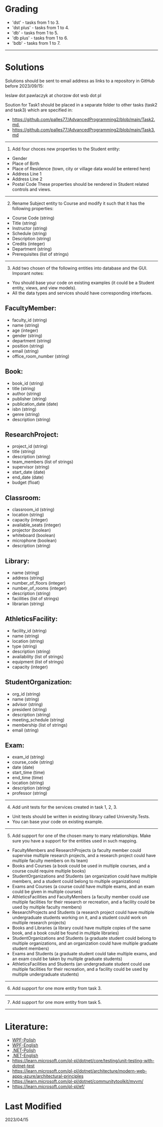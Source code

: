 # Grading

* 'dst' - tasks from 1 to 3.
* 'dst plus' - tasks from 1 to 4.
* 'db' - tasks from 1 to 5.
* 'db plus' - tasks from 1 to 6.
* 'bdb' - tasks from 1 to 7.

-----------------------------------

# Solutions

Solutions should be sent to email address as links to a repository in GitHub before 2023/09/15: 

leslaw dot pawlaczyk at chorzow dot wsb dot pl

Soution for Task1 should be placed in a separate folder to other tasks (task2 and task3) which are specified in:

* https://github.com/palles77/AdvancedProgramming2/blob/main/Task2.md, 
* https://github.com/palles77/AdvancedProgramming2/blob/main/Task3.md

-----------------------------------

1. Add four choces new properties to the Student entity:
* Gender
* Place of Birth
* Place of Residence (town, city or village data would be entered here)
* Address Line 1
* Address Line 2
* Postal Code
These properties should be rendered in Student related controls and views.

-----------------------------------

2. Rename Subject entity to Course and modify it such that it has the following properties:

* Course Code (string)
* Title (string)
* Instructor (string)
* Schedule (string)
* Description (string)
* Credits (integer)
* Department (string)
* Prerequisites (list of strings)

-----------------------------------

3. Add two chosen of the following entities into database and the GUI. 
Imporant notes:
* You should base your code on existing examples (it could be a Student entity, views, and view models).
* All the data types and services should have corresponding interfaces.

## FacultyMember:
* faculty_id (string)
* name (string)
* age (integer)
* gender (string)
* department (string)
* position (string)
* email (string)
* office_room_number (string)

## Book:
* book_id (string)
* title (string)
* author (string)
* publisher (string)
* publication_date (date)
* isbn (string)
* genre (string)
* description (string)

## ResearchProject:
* project_id (string)
* title (string)
* description (string)
* team_members (list of strings)
* supervisor (string)
* start_date (date)
* end_date (date)
* budget (float)

## Classroom:
* classroom_id (string)
* location (string)
* capacity (integer)
* available_seats (integer)
* projector (boolean)
* whiteboard (boolean)
* microphone (boolean)
* description (string)

## Library:
* name (string)
* address (string)
* number_of_floors (integer)
* number_of_rooms (integer)
* description (string)
* facilities (list of strings)
* librarian (string)

## AthleticsFacility:
* facility_id (string)
* name (string)
* location (string)
* type (string)
* description (string)
* availability (list of strings)
* equipment (list of strings)
* capacity (integer)

## StudentOrganization:
* org_id (string)
* name (string)
* advisor (string)
* president (string)
* description (string)
* meeting_schedule (string)
* membership (list of strings)
* email (string)

## Exam:
* exam_id (string)
* course_code (string)
* date (date)
* start_time (time)
* end_time (time)
* location (string)
* description (string)
* professor (string)

-----------------------------------

4. Add unit tests for the services created in task 1, 2, 3.
* Unit tests should be written in existing library called University.Tests.
* You can base your code on existing example.

-----------------------------------

5. Add support for one of the chosen many to many relationships. Make sure you have a support for the entities used in such mapping.

* FacultyMembers and ResearchProjects (a faculty member could supervise multiple research projects, and a research project could have multiple faculty members on its team)
* Books and Courses (a book could be used in multiple courses, and a course could require multiple books)
* StudentOrganizations and Students (an organization could have multiple members, and a student could belong to multiple organizations)
* Exams and Courses (a course could have multiple exams, and an exam could be given in multiple courses)
* AthleticsFacilities and FacultyMembers (a faculty member could use multiple facilities for their research or recreation, and a facility could be used by multiple faculty members)
* ResearchProjects and Students (a research project could have multiple undergraduate students working on it, and a student could work on multiple research projects)
* Books and Libraries (a library could have multiple copies of the same book, and a book could be found in multiple libraries)
* StudentOrganizations and Students (a graduate student could belong to multiple organizations, and an organization could have multiple graduate student members)
* Exams and Students (a graduate student could take multiple exams, and an exam could be taken by multiple graduate students)
* AthleticsFacilities and Students (an undergraduate student could use multiple facilities for their recreation, and a facility could be used by multiple undergraduate students)

-----------------------------------

6. Add support for one more entity from task 3.

-----------------------------------

7. Add support for one more entity from task 5.

-----------------------------------

# Literature:

* [WPF-Polish](https://github.com/palles77/AdvancedProgramming2/blob/main/wpf-en-7.0.pdf)
* [WPF-English](https://github.com/palles77/AdvancedProgramming2/blob/main/wpf-en-7.0.pdf)
* [.NET-Polish](https://github.com/palles77/AdvancedProgramming2/blob/main/dotnet-fundamentals-pl.pdf)
* [.NET-English](https://github.com/palles77/AdvancedProgramming2/blob/main/dotnet-fundamentals-en.pdf)
* https://learn.microsoft.com/pl-pl/dotnet/core/testing/unit-testing-with-dotnet-test
* https://learn.microsoft.com/pl-pl/dotnet/architecture/modern-web-apps-azure/architectural-principles
* https://learn.microsoft.com/pl-pl/dotnet/communitytoolkit/mvvm/
* https://learn.microsoft.com/pl-pl/ef/


# Last Modified

2023/04/15

